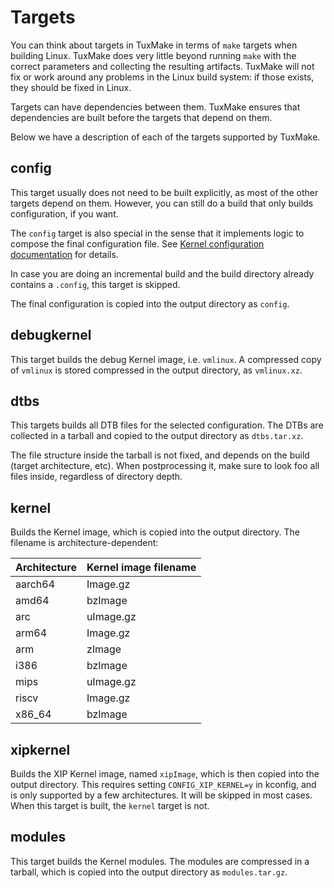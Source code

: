 # Targets

You can think about targets in TuxMake in terms of `make` targets when
building Linux. TuxMake does very little beyond running `make` with the
correct parameters and collecting the resulting artifacts.  TuxMake will not
fix or work around any problems in the Linux build system: if those exists,
they should be fixed in Linux.

Targets can have dependencies between them. TuxMake ensures that dependencies
are built before the targets that depend on them.

Below we have a description of each of the targets supported by TuxMake.

## config

This target usually does not need to be built explicitly, as most of the other
targets depend on them. However, you can still do a build that only builds
configuration, if you want.

The `config` target is also special in the sense that it implements logic to
compose the final configuration file. See [Kernel configuration
documentation](kconfig.md) for details.

In case you are doing an incremental build and the build directory already
contains a `.config`, this target is skipped.

The final configuration is copied into the output directory as `config`.

## debugkernel

This target builds the debug Kernel image, i.e. `vmlinux`. A compressed copy of
`vmlinux` is stored compressed in the output directory, as `vmlinux.xz`.

## dtbs

This targets builds all DTB files for the selected configuration. The DTBs are
collected in a tarball and copied to the output directory as `dtbs.tar.xz`.

The file structure inside the tarball is not fixed, and depends on the build
(target architecture, etc). When postprocessing it, make sure to look foo all
files inside, regardless of directory depth.

## kernel

Builds the Kernel image, which is copied into the output directory. The
filename is architecture-dependent:

Architecture | Kernel image filename
-------------|-----------------------
aarch64 | Image.gz
amd64 | bzImage
arc | uImage.gz
arm64 | Image.gz
arm | zImage
i386 | bzImage
mips | uImage.gz
riscv | Image.gz
x86_64 | bzImage

## xipkernel

Builds the XIP Kernel image, named `xipImage`, which is then copied into the
output directory. This requires setting `CONFIG_XIP_KERNEL=y` in kconfig, and
is only supported by a few architectures. It will be skipped in most cases.
When this target is built, the `kernel` target is not.

## modules

This target builds the Kernel modules. The modules are compressed in a tarball,
which is copied into the output directory as `modules.tar.gz`.
